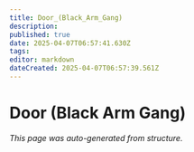 ```yaml
---
title: Door_(Black_Arm_Gang)
description: 
published: true
date: 2025-04-07T06:57:41.630Z
tags: 
editor: markdown
dateCreated: 2025-04-07T06:57:39.561Z
---
```


# Door (Black Arm Gang)

*This page was auto-generated from structure.*